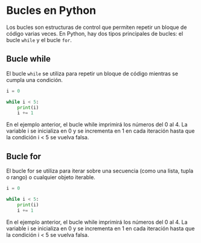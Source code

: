 # Bucles en Python

Los bucles son estructuras de control que permiten repetir un bloque de código varias veces. En Python, hay dos tipos principales de bucles: el bucle `while` y el bucle `for`.

## Bucle while

El bucle `while` se utiliza para repetir un bloque de código mientras se cumpla una condición.

```python
i = 0

while i < 5:
    print(i)
    i += 1
```

En el ejemplo anterior, el bucle while imprimirá los números del 0 al 4. La variable i se inicializa en 0 y se incrementa en 1 en cada iteración hasta que la condición i < 5 se vuelva falsa.

## Bucle for

El bucle for se utiliza para iterar sobre una secuencia (como una lista, tupla o rango) o cualquier objeto iterable.

```python
i = 0

while i < 5:
    print(i)
    i += 1
```

En el ejemplo anterior, el bucle while imprimirá los números del 0 al 4. La variable i se inicializa en 0 y se incrementa en 1 en cada iteración hasta que la condición i < 5 se vuelva falsa.